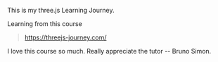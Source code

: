 This is my three.js Learning Journey.

Learning from this course
> https://threejs-journey.com/

I love this course so much. Really appreciate the tutor -- Bruno Simon.